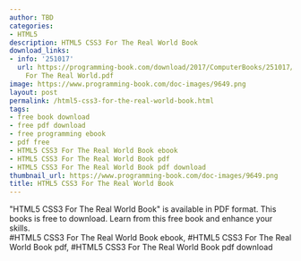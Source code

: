 ```yaml
---
author: TBD
categories:
- HTML5
description: HTML5 CSS3 For The Real World Book
download_links:
- info: '251017'
  url: https://programming-book.com/download/2017/ComputerBooks/251017/HTML5 CSS3
    For The Real World.pdf
image: https://www.programming-book.com/doc-images/9649.png
layout: post
permalink: /html5-css3-for-the-real-world-book.html
tags:
- free book download
- free pdf download
- free programming ebook
- pdf free
- HTML5 CSS3 For The Real World Book ebook
- HTML5 CSS3 For The Real World Book pdf
- HTML5 CSS3 For The Real World Book pdf download
thumbnail_url: https://www.programming-book.com/doc-images/9649.png
title: HTML5 CSS3 For The Real World Book
---
```


 
<div class="item-desc text-justify">
  "HTML5 CSS3 For The Real World Book" is available in PDF format. This books is free to download. Learn from this free book and enhance your skills.
  <br>
  #HTML5 CSS3 For The Real World Book ebook, #HTML5 CSS3 For The Real World Book pdf, #HTML5 CSS3 For The Real World Book pdf download
</div>